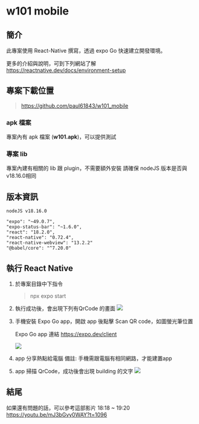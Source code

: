 # w101 mobile

## 簡介
此專案使用 React-Native 撰寫，透過 expo Go 快速建立開發環境。

更多的介紹與說明，可到下列網站了解
https://reactnative.dev/docs/environment-setup

## 專案下載位置

> https://github.com/paul61843/w101_mobile

### apk 檔案
專案內有 apk 檔案 (**w101.apk**)，可以提供測試

### 專案 lib
專案內建有相關的 lib 跟 plugin，不需要額外安裝
請確保 nodeJS 版本是否與v18.16.0相同

## 版本資訊

    nodeJS v18.16.0

    "expo": "~49.0.7",
    "expo-status-bar": "~1.6.0",
    "react": "18.2.0",
    "react-native": "0.72.4",
    "react-native-webview": "13.2.2"
    "@babel/core": "^7.20.0"
    

## 執行 React Native

1. 於專案目錄中下指令
    > npx expo start

2. 執行成功後，會出現下列有QrCode 的畫面
    ![](https://hackmd.io/_uploads/HyFYwP6T2.png)


3. 手機安裝 Expo Go app，開啟 app 後點擊 Scan QR code，如圖螢光筆位置

    Expo Go app 連結
    https://expo.dev/client

    ![](https://hackmd.io/_uploads/B1cSvvTTh.png)

4. app 分享熱點給電腦 
備註: 手機需跟電腦有相同網路，才能建置app

5. app 掃描 QrCode，成功後會出現 building 的文字
![](https://hackmd.io/_uploads/SkD1YDTph.png)


## 結尾
如果還有問題的話，可以參考這部影片
18:18 ~ 19:20
https://youtu.be/mJ3bGvy0WAY?t=1096